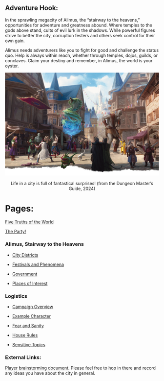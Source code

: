 ## Adventure Hook:

In the sprawling megacity of Alimus, the “stairway to the heavens,” opportunities for adventure and greatness abound. Where temples to the gods above stand, cults of evil lurk in the shadows. While powerful figures strive to better the city, corruption festers and others seek control for their own gain.

Alimus needs adventurers like you to fight for good and challenge the status quo. Help is always within reach, whether through temples, dojos, guilds, or conclaves. Claim your destiny and remember, in Alimus, the world is your oyster.

![A bustling city street full of whimsical creatures](/docs/assets/fantastical-city.png)
<p style="text-align:center;">Life in a city is full of fantastical surprises! (from the Dungeon Master’s Guide, 2024)</p>

# Pages:

[Five Truths of the World](https://isaaclepley.github.io/Alimus-Public/five-truths.html)

[The Party!](https://isaaclepley.github.io/Alimus-Public/party.html)

### Alimus, Stairway to the Heavens

- [City Districts](https://isaaclepley.github.io/Alimus-Public/districts.html)

- [Festivals and Phenomena](https://isaaclepley.github.io/Alimus-Public/festivals-and-phenomena.html)

- [Government](https://isaaclepley.github.io/Alimus-Public/government.html)

- [Places of Interest](https://isaaclepley.github.io/Alimus-Public/poi.html)

### Logistics

- [Campaign Overview](https://isaaclepley.github.io/Alimus-Public/campaign-overview.html)

- [Example Character](https://isaaclepley.github.io/Alimus-Public/grimble.html)

- [Fear and Sanity](https://isaaclepley.github.io/Alimus-Public/fear-and-sanity.html)

- [House Rules](https://isaaclepley.github.io/Alimus-Public/house-rules.html)

- [Sensitive Topics](https://isaaclepley.github.io/Alimus-Public/sensitive-topics)
### External Links:

[Player brainstorming document](https://docs.google.com/document/d/1gD8qbw5iMtRr_h-BPNG875Gul1bemXggJr7kiFw9V58/edit?tab=t.0). Please feel free to hop in there and record any ideas you have about the city in general.

